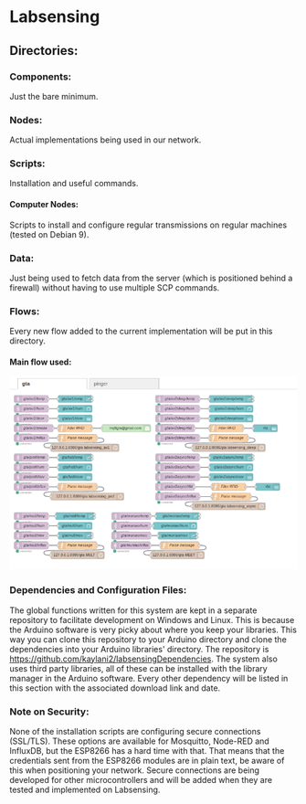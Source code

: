 # Labsensing

## Directories:

### Components:
  Just the bare minimum.
  
### Nodes:
  Actual implementations being used in our network.
  
### Scripts:
  Installation and useful commands.

#### Computer Nodes:
  Scripts to install and configure regular transmissions on regular machines (tested on Debian 9).

### Data:
  Just being used to fetch data from the server (which is positioned behind a firewall) without having to use multiple SCP commands.

### Flows:
  Every new flow added to the current implementation will be put in this directory. 


#### Main flow used:
![Main Flow Used](images/flow.png?raw=true "Main flow used.")


### Dependencies and Configuration Files:
  The global functions written for this system are kept in a separate repository to facilitate development on Windows and Linux. This is because the Arduino software is very picky about where you keep your libraries. This way you can clone this repository to your Arduino directory and clone the dependencies into your Arduino libraries' directory. The repository is https://github.com/kaylani2/labsensingDependencies.
  The system also uses third party libraries, all of these can be installed with the library manager in the Arduino software. Every other dependency will be listed in this section with the associated download link and date.

### Note on Security:
  None of the installation scripts are configuring secure connections (SSL/TLS). These options are available for Mosquitto, Node-RED and InfluxDB, but the ESP8266 has a hard time with that. That means that the credentials sent from the ESP8266 modules are in plain text, be aware of this when positioning your network.
  Secure connections are being developed for other microcontrollers and will be added when they are tested and implemented on Labsensing.
